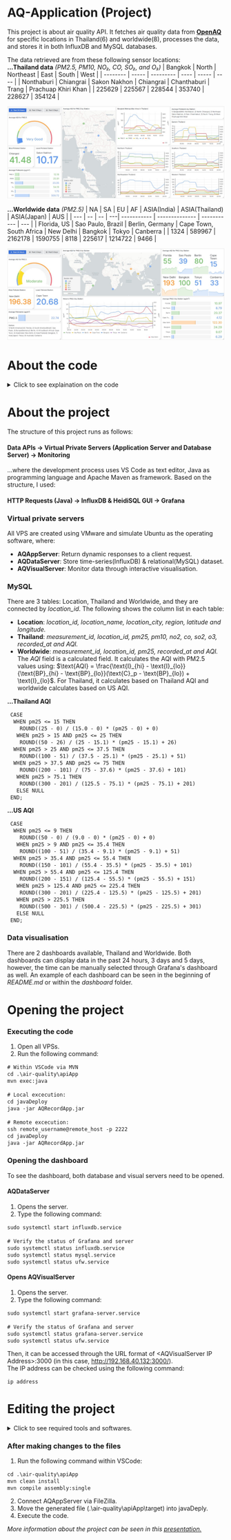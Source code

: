 # AQ-Application (Project)
This project is about air quality API. It fetches air quality data from __[OpenAQ](https://openaq.org/)__ for specific locations in Thailand(6) and worldwide(8), processes the data, and stores it in both InfluxDB and MySQL databases.

The data retrieved are from these following sensor locations: <br>
__...Thailand data__ _(PM2.5, PM10, NO₂, CO, SO₂, and O₃)_
| Bangkok  | North | Northeast | East | South | West | 
| -------- | ----- | --------- | ---- | ----- | ---- |
| Nonthaburi | Chiangrai | Sakon Nakhon | Chiangrai | Chanthaburi | Trang | Prachuap Khiri Khan |
| 225629 | 225567 | 228544 | 353740 | 228627 | 354124 |

![thailand-dashboard](https://github.com/SUTAMPU/air-quality-dashboards/blob/main/dashboard/preview-1.jpg?raw=true)

__...Worldwide data__ _(PM2.5)_
| NA  | SA | EU | AF | ASIA(India) | ASIA(Thailand) | ASIA(Japan) | AUS | 
| --- | -- | -- | ---| ----------- | -------------- | ----------- | --- |
| Florida, US | Sao Paulo, Brazil | Berlin, Germany | Cape Town, South Africa | New Delhi | Bangkok | Tokyo | Canberra |
| 1324 | 589967 | 2162178 | 1590755 | 8118 | 225617 | 1214722 | 9466 |

![worldwide-dashboard](https://github.com/SUTAMPU/air-quality-dashboards/blob/main/dashboard/preview-2.jpg?raw=true)

# About the code
<details>
  <summary>Click to see explaination on the code</summary>
  
  ### Main code:
  #### 1. Initialisation <br>
  The _App_ class contains the main logic and _i_ tracks the number of time the code executes.
  ```
  public class App {
    public static void main(String[] args) {
        int i = 1; // Execution count
        String apiKey = "";
        // ------ HTTP Client Initialisation ------
        HttpClient client = HttpClient.newHttpClient();
  ```
  #### 2. Location parameters <br>
  The arrays contain the location ids and names according to OpenAQ's data (mentioned in the section above).
  ```
  int[] THlocationIds = {225629, 225567, 228544, 353740, 228627, 354124}; // Sensor IDs
  String[] THlocationNames = {"Bangkok", "North", "Northeast", "East", "South", "West"};
  
  int[] locationIds = {1324, 589967, 2162178, 1590755, 8118, 225617, 1214722, 9466};
  String[] locationNames = {"North America", "South America", "Europe", "Africa", "Asia(India)", "Asia(Thailand)", "Asia(Japan)", "Australia"};
  ```
  #### 3. Fetching data <br>
  The _while_ loop continuously fetch data at regular intervals (see 'duration' section). The _locationValues_ method is called for each location and set _true_ if Thailand, _false_ if worldwide.
  ```
  while (true) {
    for (int j = 0; j < THlocationIds.length; j++) {
        locationValues(THlocationIds[j], THlocationNames[j], client, apiKey, true);
    }

    for (int j = 0; j < locationIds.length; j++) {
        locationValues(locationIds[j], locationNames[j], client, apiKey, false);
    }
  ```
  The _locationValues_ method builds and sends an HTTP GET request by combining the location_id in the location parameter with the GET default request (/v3/locations/{locations_id}/sensors). Then, repeat the process with a delay of 60 seconds after each location is called.
  ```
  public static void locationValues(...) {
    String urlStr = "https://api.openaq.org/v3/locations/" + locationId + "/sensors";

    HttpRequest request = HttpRequest.newBuilder()
        .GET()
        .header("Content-Type", "application/json")
        .uri(URI.create(urlStr))
        .build();

    HttpResponse<String> response = client.send(request, BodyHandlers.ofString());
    ...
    Thread.sleep(60000)
  ```
  If the response is successful (200), then it processes JSON data to extract values. As the main JSONArray is 'result', it loops through the _results.length_ to find the _parameter_id_ and retrieve its _value_ within _latest_ JSONObject. It also retrieve the _latitude_ and _longitude_. Then, store those values into initialised values; store _PM2.5_ to all locations then _PM10, NO₂, CO, SO₂, and O₃_ values to location in Thailand only (when _getAllValue_ is true). The unit of concentrations are also converted using: $`\text{µg/m³} = ppb\times\frac{\text{molar mass of gas}}{\text{molar volume at STP}}`$.
  ```
  if (response.statusCode() == 200) {
    JSONObject jsonObject = new JSONObject(response.body());
    JSONArray results = jsonObject.getJSONArray("results");

  for (int k = 0; k < results.length(); k++) {
      // Find latest values and time, based on paramter IDs
      JSONObject sensor = results.getJSONObject(k);
      int parameterId = sensor.getJSONObject("parameter").getInt("id");
      JSONObject latestData = sensor.getJSONObject("latest");
      float latestValue = latestData.getFloat("value");
  
      // Find latitude and longitude from 'coordinates'
      JSONObject coordinates = latestData.getJSONObject("coordinates");
      latitude = coordinates.getFloat("latitude");
      longitude = coordinates.getFloat("longitude");
  
      // Store the latest data
      if (parameterId == 2) { // Store only pm2.5 values first
          pm25 = latestValue;
      }
      
      if (getAllValues == true) { // And if its all values
          switch (parameterId) {  // Rule switch
              case 1 -> pm10 = latestValue;
              case 7 -> no2 = ((latestValue*1000) * (no2Weight/divisor));
              case 8 -> co = ((latestValue*1000) * (coWeight/divisor));
              case 9 -> so2 = ((latestValue*1000) * (so2Weight/divisor));
              case 10 -> o3 = ((latestValue*1000) * (o3Weight/divisor));
          }
      }
  }
  ```
  #### 4. Duration <br>
  As most of the data source updates every hour, the code is programmed the fetch data every hour. However, due to internal server error (500), we have to send API request at a slower rate, with a delay of 60 seconds. As it takes around 14 minutes to retrieve all data, _LocalDateTime_ function is used for the duration of the nearest hour instead.
  ```
  LocalDateTime nextHour = currentTime.plusHours(1).withMinute(0).withSecond(0).withNano(0);
  Duration delayDuration = Duration.between(LocalDateTime.now(ZoneId.of("Asia/Bangkok")), nextHour);
  long delay = delayDuration.toMillis();
  
  System.out.println("Delaying until next hour...");
  try {
      Thread.sleep(delay);
  } catch (Exception err3) {
      System.out.println(err3.toString());
      Thread.currentThread().interrupt();
  }
  ```
  #### 5. Printing:
  Print the values depending on the _locationValues_.
  ```
  if (getAllValues) {
      System.out.println(locationName + ": [PM2.5: " + String.format("%.2f", pm25) + " µg/m3, " +
          "PM10: " + String.format("%.2f", pm10) + " µg/m3, " +
          "NO2: " + String.format("%.4f", no2) + " µg/m3, " +
          "CO: " + String.format("%.4f", co) + " µg/m3, " +
          "SO2: " + String.format("%.4f", so2) + " µg/m3, " +
          "O3: " + String.format("%.4f", o3) + " µg/m3]");
  } else {
      System.out.println(locationName + ": [PM2.5: " + String.format("%.2f", pm25) + " µg/m3]");
  }
  ```
  #### 6. Error handling:
  Waits and retry if there is an error when the API call.
  ```
  } catch (Exception err) {
      System.out.println("Location data error: " + locationName + ", " + err);
      System.out.println("Retrying...");
      try {
          Thread.sleep(60000);
      } catch (Exception err2) {
          System.out.println(err2.toString());
      }
  }
  ```

  ### InfluxDB code:
  #### 1. Initialisation:
  ```
  String token = ""; 
  String bucket = "";
  String org = "";
  InfluxDBClient influxDBClient = InfluxDBClientFactory.create("", token.toCharArray());
  WriteApiBlocking writeApi = influxDBClient.getWriteApiBlocking();
  ```
  #### 2. Storage:
  For each location, the air quality data is stored in InfluxDB as a point measurement tagged with location. Store _PM2.5_ values in all locations, and _PM10, NO₂, CO, SO₂, and O₃_ values if the _locationValues_ is true.
  ```
  Point point = Point.measurement("air_quality")
  .addTag("location", locationName)
  .addField("pm25", pm25);

  if (getAllValues) {
      point.addField("pm10", pm10)
          .addField("no2", no2)
          .addField("co", co)
          .addField("so2", so2)
          .addField("o3", o3);
  }
  writeApi.writePoint(bucket, org, point);
  ```
  
  ### MySQL code:
  #### 1. Initialisation
  ```
  String sqlURL = "";
  String username = "";
  String password = "";
  ```
  #### 2. Storage:
  For each location, the air quality data is stored depending on the _locationValues_, in MySQL as the column and in either Thailand or worldwide table.
  ```
  Statement stm = connect.createStatement();

  if (getAllValues) {
  // Insert into the Thailand table
  sqlstm = String.format(
      "INSERT INTO Thailand (location_id, pm25, pm10, no2, co, so2, o3, recorded_at) " +
      "VALUES ('%d', %.2f, %.2f, %.4f, %.4f, %.4f, %.4f, NOW())",
      locationId, pm25, pm10, no2, co, so2, o3);
  } else {
  // Insert into the Worldwide table
  sqlstm = String.format(
      "INSERT INTO Worldwide (location_id, pm25, recorded_at) " +
      "VALUES ('%d', %.2f, NOW())",
      locationId, pm25);
  }

  stm.executeUpdate(sqlstm);
  ```
</details>

# About the project
The structure of this project runs as follows:
#### Data APIs -> Virtual Private Servers (Application Server and Database Server) -> Monitoring
...where the development process uses VS Code as text editor, Java as programming language and Apache Maven as framework. Based on the structure, I used:
#### HTTP Requests (Java) -> InfluxDB & HeidiSQL GUI -> Grafana

### Virtual private servers
All VPS are created using VMware and simulate Ubuntu as the operating software, where:
- __AQAppServer__: Return dynamic responses to a client request.
- __AQDataServer__: Store time-series(InfluxDB) & relational(MySQL) dataset.
- __AQVisualServer__: Monitor data through interactive visualisation.

### MySQL
There are 3 tables: Location, Thailand and Worldwide, and they are connected by _location_id_. The following shows the column list in each table:
- __Location__: _location_id, location_name, location_city, region, latitude and longitude._
- __Thailand__: _measurement_id, location_id, pm25, pm10, no2, co, so2, o3, recorded_at and AQI._
- __Worldwide__: _measurement_id, location_id, pm25, recorded_at and AQI._ <br>
The _AQI_ field is a calculated field. It calculates the AQI with PM2.5 values using:
$`\text{AQI} = \frac{\text{I}_{hi} - \text{I}_{lo}}{\text{BP}_{hi} - \text{BP}_{lo}}(\text{C}_p - \text{BP}_{lo}) + \text{I}_{lo}`$. For Thailand, it calculates based on Thailand AQI and worldwide calculates based on US AQI. <br>

__...Thailand AQI__
```
 CASE
  WHEN pm25 <= 15 THEN
    ROUND((25 - 0) / (15.0 - 0) * (pm25 - 0) + 0)
   WHEN pm25 > 15 AND pm25 <= 25 THEN
    ROUND((50 - 26) / (25 - 15.1) * (pm25 - 15.1) + 26)
  WHEN pm25 > 25 AND pm25 <= 37.5 THEN 
    ROUND((100 - 51) / (37.5 - 25.1) * (pm25 - 25.1) + 51)
  WHEN pm25 > 37.5 AND pm25 <= 75 THEN 
    ROUND((200 - 101) / (75 - 37.6) * (pm25 - 37.6) + 101)
   WHEN pm25 > 75.1 THEN 
    ROUND((300 - 201) / (125.5 - 75.1) * (pm25 - 75.1) + 201)
   ELSE NULL
 END;
```
__...US AQI__
```
 CASE
  WHEN pm25 <= 9 THEN
    ROUND((50 - 0) / (9.0 - 0) * (pm25 - 0) + 0)
   WHEN pm25 > 9 AND pm25 <= 35.4 THEN
    ROUND((100 - 51) / (35.4 - 9.1) * (pm25 - 9.1) + 51)
  WHEN pm25 > 35.4 AND pm25 <= 55.4 THEN 
    ROUND((150 - 101) / (55.4 - 35.5) * (pm25 - 35.5) + 101)
  WHEN pm25 > 55.4 AND pm25 <= 125.4 THEN 
    ROUND((200 - 151) / (125.4 - 55.5) * (pm25 - 55.5) + 151)
   WHEN pm25 > 125.4 AND pm25 <= 225.4 THEN 
    ROUND((300 - 201) / (225.4 - 125.5) * (pm25 - 125.5) + 201)
   WHEN pm25 > 225.5 THEN 
    ROUND((500 - 301) / (500.4 - 225.5) * (pm25 - 225.5) + 301)
   ELSE NULL
 END;
```

### Data visualisation
There are 2 dashboards available, Thailand and Worldwide. Both dashboards can display data in the past 24 hours, 3 days and 5 days, however, the time can be manually selected through Grafana's dashboard as well. An example of each dashboard can be seen in the beginning of _README.md_ or within the _dashboard_ folder. <br>

# Opening the project
### Executing the code
1. Open all VPSs.
2. Run the following command:
```
# Within VSCode via MVN
cd .\air-quality\apiApp
mvn exec:java

# Local excecution:
cd javaDeploy
java -jar AQRecordApp.jar

# Remote excecution:
ssh remote_username@remote_host -p 2222
cd javaDeploy
java -jar AQRecordApp.jar
```

### Opening the dashboard
To see the dashboard, both database and visual servers need to be opened.
#### AQDataServer
1. Opens the server.
2. Type the following command:
```
sudo systemctl start influxdb.service

# Verify the status of Grafana and server
sudo systemctl status influxdb.service
sudo systemctl status mysql.service
sudo systemctl status ufw.service
```
#### Opens AQVisualServer
1. Opens the server.
2. Type the following command:
```
sudo systemctl start grafana-server.service

# Verify the status of Grafana and server
sudo systemctl status grafana-server.service
sudo systemctl status ufw.service
```
Then, it can be accessed through the URL format of \<AQVisualServer IP Address>:3000 (in this case, http://192.168.40.132:3000/)\. <br> The IP address can be checked using the following command:
```
ip address
```

# Editing the project

  <details>
    <summary>Click to see required tools and softwares.</summary>
    
  #### Required:
  1. Text Editor: VS Code
  2. Programming Language: Java (JDK)
  3. Project Structure: Apache Maven
  4. Database (Structured): MySQL
  5. Database Management (Structured): Heidi SQL
  6. Database (Time-Serie): InfluxDB
  7. Database Management (Time-Serie): InfluxDB GUI
  8. File Transfer (Software): FileZilla
  9. File Transfer (Platform): GitHub
  10. Monitoring Dashboard: Grafana
  11. VPS Simulation: VMware
  12. Operating System: Ubuntu
  
  #### Download:
  1. Text Editor: VS Code
  2. Programming Language: Java (JDK)
  3. Project Structure: Apache Maven
  4. Database Management (Structured): Heidi SQL
  5. File Transfer (Software): FileZilla
  6. VPS Simulation: VMware
  7. Operating System: Ubuntu

  #### Sign-up:
  1. File Transfer (Software): FileZilla
  2. Monitoring Dashboard: Grafana
  
  #### Optional:
  1. API Platform: Postman
  </details>
  
  ### After making changes to the files
  1. Run the following command within VSCode:
  ```
  cd .\air-quality\apiApp
  mvn clean install
  mvn compile assembly:single
  ```
  2. Connect AQAppServer via FileZilla.
  3. Move the generated file (.\air-quality\apiApp\target) into javaDeply.
  4. Execute the code.
</details>

_More information about the project can be seen in this 
[presentation.](https://www.canva.com/design/DAGUS0DYtzk/upPoHhPKDY3g26YIdGCGCA/edit?utm_content=DAGUS0DYtzk&utm_campaign=designshare&utm_medium=link2&utm_source=sharebutton)_
